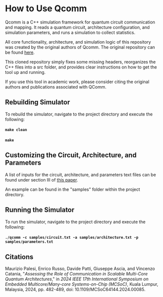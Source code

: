 # How to Use Qcomm
Qcomm is a C++ simulation framework for quantum circuit communication and mapping. It reads a quantum circuit, architecture configuration, and simulation parameters, and runs a simulation to collect statistics.

All core functionality, architecture, and simulation logic of this repository was created by the original authors of Qcomm. The original repository can be found [here](https://github.com/mpalesi/qcomm).

This cloned repository simply fixes some missing headers, reorganizes the C++ files into a src folder, and provides clear instructions on how to get the tool up and running.

If you use this tool in academic work, please consider citing the original authors and publications associated with QComm.

## Rebuilding Simulator
To rebuild the simulator, navigate to the project directory and execute the following:
#### `make clean`
#### `make`

## Customizing the Circuit, Architecture, and Parameters
A list of inputs for the circuit, architecture, and parameters text files can be found under section III of [this paper](https://arxiv.org/pdf/2405.16275).

An example can be found in the "samples" folder within the project directory.

## Running the Simulator
To run the simulator, navigate to the project directory and execute the following:
#### `./qcomm -c samples/circuit.txt -a samples/architecture.txt -p samples/parameters.txt`

## Citations
Maurizio Palesi, Enrico Russo, Davide Patti, Giuseppe Ascia, and Vincenzo Catania, "_Assessing the Role of Communication in Scalable Multi-Core Quantum Architectures_," in _2024 IEEE 17th International Symposium on Embedded Multicore/Many-core Systems-on-Chip (MCSoC)_, Kuala Lumpur, Malaysia, 2024, pp. 482-489, doi: 10.1109/MCSoC64144.2024.00085.

